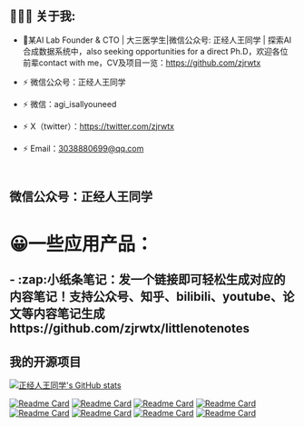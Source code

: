 

<h2 align="left">👨🏻‍💻 关于我:</h2>


- :rocket:某AI Lab Founder & CTO | 大三医学生|微信公众号: 正经人王同学 | 探索AI合成数据系统中，also seeking opportunities for a direct Ph.D，欢迎各位前辈contact with me，CV及项目一览：https://github.com/zjrwtx

- :zap: 微信公众号：正经人王同学<br>
- :zap: 微信：agi_isallyouneed<br>
- :zap: X（twitter）：https://twitter.com/zjrwtx<br>
- :zap: Email：3038880699@qq.com<br>


<h2 align="left">
 <abc>
  <br>微信公众号：正经人王同学<br>
<h2 align="left">😀一些应用产品：</h2>
- :zap:小纸条笔记：发一个链接即可轻松生成对应的内容笔记！支持公众号、知乎、bilibili、youtube、论文等内容笔记生成<br>
https://github.com/zjrwtx/littlenotenotes

  
 
 </abc>
</h2>


<h2 align="left">我的开源项目</h2>


[![正经人王同学's GitHub stats](https://github-readme-stats.vercel.app/api?username=zjrwtx&show_icons=true&theme=radical)](#)

[![Readme Card](https://github-readme-stats.vercel.app/api/pin/?username=zjrwtx&show_icons=true&theme=radical&repo=VideoQA_databuilder )](https://github.com/zjrwtx/VideoQA_databuilder)
[![Readme Card](https://github-readme-stats.vercel.app/api/pin/?username=zjrwtx&show_icons=true&theme=radical&repo=littlenotenotes )](https://github.com/zjrwtx/littlenotenotes)
[![Readme Card](https://github-readme-stats.vercel.app/api/pin/?username=zjrwtx&show_icons=true&theme=radical&repo=bilibiliQA_databuilder )](https://github.com/zjrwtx/bilibiliQA_databuilder)
[![Readme Card](https://github-readme-stats.vercel.app/api/pin/?username=zjrwtx&show_icons=true&theme=radical&repo=WebQuestions_databuilder )](https://github.com/zjrwtx/WebQuestions_databuilder)
[![Readme Card](https://github-readme-stats.vercel.app/api/pin/?username=zjrwtx&show_icons=true&theme=radical&repo=preference_databuilder )](https://github.com/zjrwtx/preference_databuilder)
[![Readme Card](https://github-readme-stats.vercel.app/api/pin/?username=zjrwtx&show_icons=true&theme=radical&repo=AIgene_anki )](https://github.com/zjrwtx/AIgene_anki)
[![Readme Card](https://github-readme-stats.vercel.app/api/pin/?username=zjrwtx&show_icons=true&theme=radical&repo=videotopdf_ui )](https://github.com/zjrwtx/videotopdf_ui)
[![Readme Card](https://github-readme-stats.vercel.app/api/pin/?username=zjrwtx&show_icons=true&theme=radical&repo=open_summary )](https://github.com/zjrwtx/open_summary)


